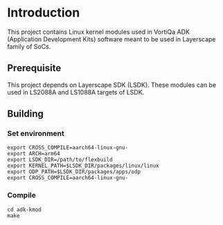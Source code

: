 # Introduction
This project contains Linux kernel modules used in VortiQa ADK (Application Development Kits) software meant to be used in Layerscape family of SoCs.

## Prerequisite
This project depends on Layerscape SDK (LSDK). These modules can be used in LS2088A and LS1088A targets of LSDK.

## Building
### Set environment
```
export CROSS_COMPILE=aarch64-linux-gnu-
export ARCH=arm64
export LSDK_DIR=/path/to/flexbuild
export KERNEL_PATH=$LSDK_DIR/packages/linux/linux
export ODP_PATH=$LSDK_DIR/packages/apps/odp
export CROSS_COMPILE=aarch64-linux-gnu-
```
### Compile
```
cd adk-kmod
make
```

